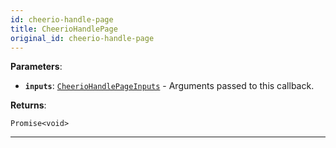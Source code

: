 ```yaml
---
id: cheerio-handle-page
title: CheerioHandlePage
original_id: cheerio-handle-page
---
```


<a name="cheeriohandlepage"></a>

**Parameters**:

-   **`inputs`**: [`CheerioHandlePageInputs`](../typedefs/cheerio-handle-page-inputs) - Arguments passed to this callback.

**Returns**:

`Promise<void>`

---
